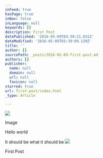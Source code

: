 ```yaml
---
inFeed: true
hasPage: true
inNav: false
inLanguage: null
keywords: []
description: First Post
datePublished: '2016-05-09T03:39:21.031Z'
dateModified: '2016-05-09T03:39:09.139Z'
title: ''
author: []
sourcePath: _posts/2016-05-09-first-post.md
authors: []
publisher:
  name: null
  domain: null
  url: null
  favicon: null
starred: true
url: first-post/index.html
_type: Article

---
```

![](https://the-grid-user-content.s3-us-west-2.amazonaws.com/6d774d35-1e42-4a85-9a66-8c1d5f9da6bd.jpg)

Image

Hello world

It should be what it should be
![](https://the-grid-user-content.s3-us-west-2.amazonaws.com/83975cf9-76b9-40a5-a4a8-048e0224b965.jpg)

First Post